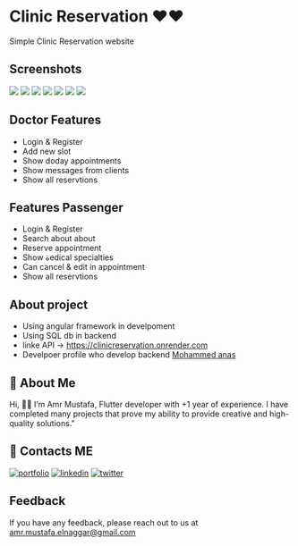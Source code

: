 # Clinic Reservation ♥️♥️
Simple Clinic Reservation website
## Screenshots
<img src="https://github.com/amrmustafa02/clinic/assets/78182930/b43a48b1-ea14-41f4-8ffc-647690dcfd87" >
<img src="https://github.com/amrmustafa02/clinic/assets/78182930/acf3b173-7a9e-45f4-9bb0-ef8eaf9eddae" >
<img src="https://github.com/amrmustafa02/clinic/assets/78182930/a2251113-1170-4a9c-b26c-ffc38c0b2af7" >
<img src="https://github.com/amrmustafa02/clinic/assets/78182930/ec80dcc2-0980-4c8c-8ecf-ae4a8193ada9" >
<img src="https://github.com/amrmustafa02/clinic/assets/78182930/9ab99bd2-1e52-48a0-9c4f-07db51ef89d3" >
<img src="https://github.com/amrmustafa02/clinic/assets/78182930/cedae963-a79b-4757-bbcd-6ee8ca07c036" >
<img src="https://github.com/amrmustafa02/clinic/assets/78182930/bb0adae4-f1b6-4718-b73f-3a5d65d2df9b" >


## Doctor Features 
-  Login & Register
-  Add new slot
-  Show doday appointments
-  Show messages from clients
-  Show all reservtions
## Features Passenger
-  Login & Register
-  Search about about
-  Reserve appointment
-  Show ةedical specialties
-  Can cancel & edit in appointment
-  Show all reservtions
## About project
- Using angular framework in develpoment
- Using SQL db in backend
- linke API -> https://clinicreservation.onrender.com
- Develpoer profile who develop backend [Mohammed anas](https://github.com/mohamedanas00)

## 🚀 About Me
Hi, 👋👋 I’m Amr Mustafa, Flutter developer with +1 year of experience. I have completed many projects that prove my ability to provide creative and high-quality solutions."
## 🤝 Contacts ME
[![portfolio](https://img.shields.io/badge/my_portfolio-000?style=for-the-badge&logo=ko-fi&logoColor=white)](https://amr-mustafa-mysite.vercel.app/#/)
[![linkedin](https://img.shields.io/badge/linkedin-0A66C2?style=for-the-badge&logo=linkedin&logoColor=white)](https://www.linkedin.com/in/amr-mustafa-58a80320b/)
[![twitter](https://img.shields.io/badge/twitter-1DA1F2?style=for-the-badge&logo=twitter&logoColor=white)](https://twitter.com/amrmust33458502)
## Feedback
If you have any feedback, please reach out to us at amr.mustafa.elnaggar@gmail.com


